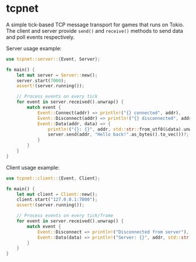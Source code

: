 # tcpnet

A simple tick-based TCP message transport for games that runs on Tokio. The client and server provide `send()` and `receive()` methods to send data and poll events respectively.

Server usage example:

```rs
use tcpnet::server::{Event, Server};

fn main() {
    let mut server = Server::new();
    server.start(7000);
    assert!(server.running());

    // Process events on every tick
    for event in server.received().unwrap() {
        match event {
            Event::Connect(addr) => println!("{} connected", addr),
            Event::Disconnect(addr) => println!("{} disconnected", addr),
            Event::Data(addr, data) => {
                println!("{}: {}", addr, std::str::from_utf8(&data).unwrap());
                server.send(addr, "Hello back!".as_bytes().to_vec())?;
            }
        }
    }
}

```

Client usage example:

```rs
use tcpnet::client::{Event, Client};

fn main() {
    let mut client = Client::new();
    client.start("127.0.0.1:7000");
    assert!(server.running());

    // Process events on every tick/frame
    for event in server.received().unwrap() {
        match event {
            Event::Disconnect => println!("Disconnected from server"),
            Event::Data(data) => println!("Server: {}", addr, std::str::from_utf8(&data).unwrap()),
        }
    }
}
```
